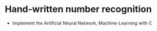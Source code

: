 # Hand-written number recognition
 - Implement the Artificial Neural Network, Machine-Learning with C
